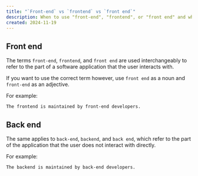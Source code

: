```yaml
---
title: "`Front-end` vs `frontend` vs `front end`"
description: When to use "front-end", "frontend", or "front end" and when to use "back-end", "backend", or "back end".
created: 2024-11-19
---
```


## Front end
The terms `front-end`, `frontend`, and `front end` are used interchangeably to refer to the part of a software application that the user interacts with.

If you want to use the correct term however, use `front end` as a noun and `front-end` as an adjective.

For example:
```text
The frontend is maintained by front-end developers.
```

## Back end
The same applies to `back-end`, `backend`, and `back end`, which refer to the part of the application that the user does not interact with directly.

For example:
```text
The backend is maintained by back-end developers.
```
